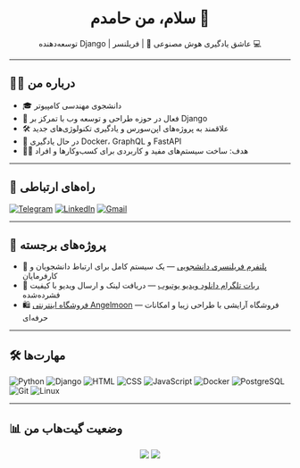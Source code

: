 <h1 align="center">سلام، من حامدم 👋</h1>

<p align="center">
  توسعه‌دهنده Django | عاشق یادگیری هوش مصنوعی 🤖 | فریلنسر 💻
</p>

---

## 🧑‍💻 درباره من

- 🎓 دانشجوی مهندسی کامپیوتر
- 💼 فعال در حوزه طراحی و توسعه وب با تمرکز بر Django
- 🛠 علاقمند به پروژه‌های اپن‌سورس و یادگیری تکنولوژی‌های جدید
- 🚀 در حال یادگیری Docker، GraphQL و FastAPI
- 👨‍💻 هدف: ساخت سیستم‌های مفید و کاربردی برای کسب‌وکارها و افراد

---

## 🔗 راه‌های ارتباطی

[![Telegram](https://img.shields.io/badge/Telegram-2CA5E0?style=flat&logo=telegram&logoColor=white)](https://t.me/Hamed_dev0101)
[![LinkedIn](https://img.shields.io/badge/LinkedIn-0077B5?style=flat&logo=linkedin&logoColor=white)](https://www.linkedin.com/in/hamedj2270/)
[![Gmail](https://img.shields.io/badge/Gmail-D14836?style=flat&logo=gmail&logoColor=white)](mailto:hamedj2270@gmail.com)

---

## 🌟 پروژه‌های برجسته

- 🚀 [پلتفرم فریلنسری دانشجویی](https://github.com/hamedj2270/student-freelance-platform) — یک سیستم کامل برای ارتباط دانشجویان و کارفرمایان
- 🤖 [ربات تلگرام دانلود ویدیو یوتیوب](https://github.com/hamedj2270/youtube-video-downloader-bot) — دریافت لینک و ارسال ویدیو با کیفیت فشرده‌شده
- 🛍 [فروشگاه اینترنتی Angelmoon](https://github.com/hamedj2270/angelmoon-store) — فروشگاه آرایشی با طراحی زیبا و امکانات حرفه‌ای

---

## 🛠 مهارت‌ها

![Python](https://img.shields.io/badge/Python-3776AB?style=flat&logo=python&logoColor=white)
![Django](https://img.shields.io/badge/Django-092E20?style=flat&logo=django&logoColor=white)
![HTML](https://img.shields.io/badge/HTML5-E34F26?style=flat&logo=html5&logoColor=white)
![CSS](https://img.shields.io/badge/CSS3-1572B6?style=flat&logo=css3&logoColor=white)
![JavaScript](https://img.shields.io/badge/JavaScript-F7DF1E?style=flat&logo=javascript&logoColor=black)
![Docker](https://img.shields.io/badge/Docker-2496ED?style=flat&logo=docker&logoColor=white)
![PostgreSQL](https://img.shields.io/badge/PostgreSQL-336791?style=flat&logo=postgresql&logoColor=white)
![Git](https://img.shields.io/badge/Git-F05032?style=flat&logo=git&logoColor=white)
![Linux](https://img.shields.io/badge/Linux-FCC624?style=flat&logo=linux&logoColor=black)

---

## 📊 وضعیت گیت‌هاب من

<p align="center">
  <img src="https://github-readme-stats.vercel.app/api?username=hamedj2270&show_icons=true&theme=default" />
  <img src="https://github-readme-stats.vercel.app/api/top-langs/?username=hamedj2270&layout=compact" />
</p>

